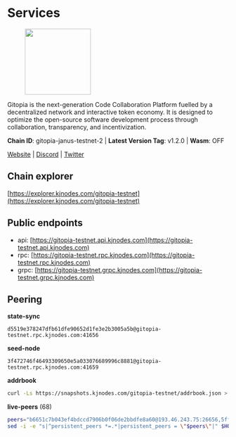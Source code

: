 # Services

<figure><img src="https://raw.githubusercontent.com/kj89/testnet_manuals/main/pingpub/logos/gitopia.png" width="150" alt=""><figcaption></figcaption></figure>

Gitopia is the next-generation Code Collaboration Platform fuelled by  a decentralized network and interactive token economy. It is designed  to optimize the open-source software development process through  collaboration, transparency, and incentivization.

**Chain ID**: gitopia-janus-testnet-2 | **Latest Version Tag**: v1.2.0 | **Wasm**: OFF

[Website](https://gitopia.com/) | [Discord](https://discord.gg/hFTXCGNYDZ) | [Twitter](https://twitter.com/gitopiaDAO)


## Chain explorer
[https://explorer.kjnodes.com/gitopia-testnet](https://explorer.kjnodes.com/gitopia-testnet)

## Public endpoints

* api: [https://gitopia-testnet.api.kjnodes.com](https://gitopia-testnet.api.kjnodes.com)
* rpc: [https://gitopia-testnet.rpc.kjnodes.com](https://gitopia-testnet.rpc.kjnodes.com)
* grpc: [https://gitopia-testnet.grpc.kjnodes.com](https://gitopia-testnet.grpc.kjnodes.com)

## Peering

**state-sync**

```text
d5519e378247dfb61dfe90652d1fe3e2b3005a5b@gitopia-testnet.rpc.kjnodes.com:41656
```

**seed-node**

```text
3f472746f46493309650e5a033076689996c8881@gitopia-testnet.rpc.kjnodes.com:41659
```

**addrbook**
```bash
curl -Ls https://snapshots.kjnodes.com/gitopia-testnet/addrbook.json > $HOME/.gitopia/config/addrbook.json
```

**live-peers** (68)
```bash
peers="b6651c7b043ef4bdccd7906b0f06de2bbdfe8a60@193.46.243.75:26656,5ffdc1788f68df5e8163d9bd0d71a4c4d3dec2e9@81.0.220.21:26656,d5519e378247dfb61dfe90652d1fe3e2b3005a5b@65.109.68.190:41656,3b0956b482f89b361dd350f1c6b3743096897446@65.108.124.219:35656,995177c4b8c2b498de50483a614f9e30bf02e843@65.109.130.180:26656,4ed110a5b1ebad62d1e92e8cdabfc9160e2ca4db@65.109.92.148:46656,9050cb71ad5207b254062a6de7092967f9e66bfd@65.109.138.229:26656,ed177ff3cf334df1a6c190438b0c7b5dd64b423a@45.151.122.140:656,dff75265c391b88c8a7593960b499613afae437b@146.190.92.134:41656,c84906b19dc7dc7bda94ab2167d4b0af64a28b49@45.151.122.191:656,399d4e19186577b04c23296c4f7ecc53e61080cb@34.87.157.137:26656,b745e0c6a1e0c7ec248ec274cfd038ed4bc4c2cf@65.21.134.202:26356,e9e671e22d794a4f80e32133905c83585b057a5d@86.48.3.0:26656,9863c8928e26bd2528d5cac71c34548e57611570@81.0.218.37:41656,c820e754c56b5455d64ab7685730c44a936d0833@154.38.165.129:26656,5c2a752c9b1952dbed075c56c600c3a79b58c395@195.3.220.140:27036,c15c3fee20da5db1e087066c8ff0b77457178f0d@65.108.217.101:26656,0eb70bf5e2403694109f9bba184570074c2dfdd5@38.242.235.255:26656,a52d22191c38d7406f7b7bd8b3969f35d7c31c8b@146.190.62.4:26656,ae5d5b47ea732ff509114f405967f61eb3d86ac6@75.119.146.171:656,91bf3eb973595dd4621ccf5853e5ac78c48058da@194.163.180.77:656,8f4c2887e46edc200a95afeaa87cb63bdddd26e2@185.239.208.131:656,e511a5b55979b7d630f016e2b15b513690fd3e33@185.239.209.124:656,5fa476e097bc0af605581b5fb905b10707c5762d@84.46.247.123:26656,007d2419fea80aee707d009af0153f5105c53379@38.242.139.164:656,730983044bcc3f8e688bc2436da8a171fd843922@154.12.243.189:656,3dd4a6674e86c319a5671e645d429edacae62129@185.219.142.203:26656,d2975b49708dc92ee3b7da1d72e3eee3119d1d0c@167.86.105.216:656,63381c5528ed8ca93f9ba31008a9630d21b29a97@142.132.152.46:46656,200b0594c8bfd86c1fc2a5b5c72e266139f3b193@62.171.140.239:26656,27411a4ba3fae9b1bb00b1181da0ea300947418a@178.20.46.216:26656,ad33cf22f96e43448798686ed0f7428b8fdacf5b@5.161.90.174:656,374da78901e59810277fc35482bce6e30953f488@80.79.6.155:41656,38f4e436b28b05850fa9b67cadf0700123cec094@45.10.154.166:26656,3824a732679f62c25d4ce080a5d28941ef690d8e@78.135.67.254:26656,4822b1bc21df29f4928b81d0ea457191c9839980@194.163.187.123:26656,6ce7f9ea8e3019c50057f4eb2a0ed55e8eedf874@194.50.0.44:26656,ea53a3f77fe373f47be4e77fd5f9ff526dfaec33@51.79.143.46:41656,3b7845f8c8361c2f2de742473cd891c6e8cdeabf@83.171.249.159:656,9bb344d83fc1fafc4bce6b8e4a95b82f37ac4f31@82.208.20.136:26656,d9d59b442e46f142394fcdf2f246ca8c7b2b7ce9@149.102.146.36:26656,c03e9f152bb1becc54d4424d02249135d39be09f@81.0.218.106:41656,31af09cf452ded09a5b3ffdab49efc4248feaca9@143.198.69.150:26656,df66a0896a1f6cac3ad45810346c1d096b42adc9@164.92.80.120:26656,f0b8227e40f25eaec0e25b9e91ca199d2d9a1ecb@167.86.94.177:656,c19da021d6bbdeccdd03453a021d7171e6e299d5@173.249.14.30:656,5c2c2b27e1824097d4f5dc7a581a8d615923e76f@185.252.235.110:41656,01a69a2890bfcfec124f2bc90ca30896505d47b5@34.126.163.65:26656,ac606e28c081c679dc23d9a94c29842be8f8b1f1@45.85.249.133:656,ad7f18fc2b6f28e9c10e888a623f45639f670a4b@159.223.199.25:41656,d48a95dffa507f31dd54359ea47fe02c16ac14c7@213.239.216.252:26656,73de34b1d08fdd58b5a5c0ec6d2560310c1ebe90@38.242.151.86:26656,433285d6dafe9e386233a2543d3cc28e05e99313@149.102.159.128:41656,4e0e57bcac8aa2bc3188d5b7845eeee61a61f3f0@194.163.170.165:26656,de97acf829b01bbb27bb5a2885b31093616fbcb9@38.242.226.233:656,c0d8c836b79af354b35bf627ffde35e5374cee1a@185.250.38.8:41656,37c3d29df83da59e5a258d413e2f89365ab05711@85.239.243.12:656,df5c15eeaeecb2116ab947e10c065353d762f5ad@185.163.124.151:41656,98bdfc67810bf7ac8f5c45b2c677b4bf199eb42e@185.193.67.65:41656,615b82e2721e06770a71ac3a0328d0e4f0eea0de@81.0.246.222:656,481189b7e246f6c824a969482446c49abbfe76b8@161.97.172.147:26656,bef920987c15fb3db45f17f1429d56d596074453@46.137.202.15:41656,990035c48fb8bebba96a4f0c1a54bbbe0adeefea@194.163.181.142:26656,082e95b5d5351e68dcfb24dff802f9064cfd5a4c@65.109.92.241:51056,5b1075a6a1073168e2b44b4ceceb02218ba7bab1@185.211.6.207:26656,5fb72a0bea398ce56fa20cd732623f98d774be7d@149.102.128.208:41656,6986482bbe27c08c0f75011564327478b6feb8e5@170.64.154.135:41656,2236a75a7557d8633d06ac6f036c1b47c1fd1598@149.102.158.166:41656"
sed -i -e "s|^persistent_peers *=.*|persistent_peers = \"$peers\"|" $HOME/.gitopia/config/config.toml
```
